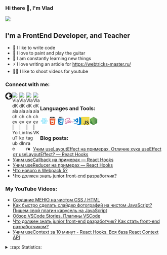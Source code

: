 ### Hi there 👋, I'm Vlad

![](https://komarev.com/ghpvc/?username=VladKalachev)

## I'm a FrontEnd Developer, and Teacher
- 💪 I like to write code
- 🎉 I love to paint and play the guitar
- 🥅 I am constantly learning new things
- ⚡ I love writing an article for https://webtricks-master.ru/
- 🤹🏽 I like to shoot videos for youtube 

### Connect with me:

[<img align="left" alt="webtricks-master.ru" width="22px" src="https://raw.githubusercontent.com/iconic/open-iconic/master/svg/globe.svg" />][website]
[<img align="left" alt="VladKalachev | YouTube" width="22px" src="https://cdn.jsdelivr.net/npm/simple-icons@v3/icons/youtube.svg" />][youtube]
[<img align="left" alt="VladKalachev | LinkedIn" width="22px" src="https://cdn.jsdelivr.net/npm/simple-icons@v3/icons/linkedin.svg" />][linkedin]
[<img align="left" alt="VladKalachev | Instagram" width="22px" src="https://cdn.jsdelivr.net/npm/simple-icons@v3/icons/instagram.svg" />][instagram]
[<img align="left" alt="VladKalachev | VK" width="22px" src="https://cdn.jsdelivr.net/npm/simple-icons@v3/icons/vk.svg" />][vk]

<br />

### Languages and Tools:

<img align="left" alt="React" width="26px" src="https://raw.githubusercontent.com/github/explore/80688e429a7d4ef2fca1e82350fe8e3517d3494d/topics/react/react.png" />
<img align="left" alt="HTML5" width="26px" src="https://raw.githubusercontent.com/github/explore/80688e429a7d4ef2fca1e82350fe8e3517d3494d/topics/html/html.png" />
<img align="left" alt="CSS3" width="26px" src="https://raw.githubusercontent.com/github/explore/80688e429a7d4ef2fca1e82350fe8e3517d3494d/topics/css/css.png" />
<img align="left" alt="Sass" width="26px" src="https://raw.githubusercontent.com/github/explore/80688e429a7d4ef2fca1e82350fe8e3517d3494d/topics/sass/sass.png" />
<img align="left" alt="Visual Studio Code" width="26px" src="https://raw.githubusercontent.com/github/explore/80688e429a7d4ef2fca1e82350fe8e3517d3494d/topics/visual-studio-code/visual-studio-code.png" />
<img align="left" alt="JavaScript" width="26px" src="https://raw.githubusercontent.com/github/explore/80688e429a7d4ef2fca1e82350fe8e3517d3494d/topics/javascript/javascript.png" />
<img align="left" alt="Node.js" width="26px" src="https://raw.githubusercontent.com/github/explore/80688e429a7d4ef2fca1e82350fe8e3517d3494d/topics/nodejs/nodejs.png" />


<br />
<br />

### Blog posts:
<!-- BLOG-POST-LIST:START -->
- [Учим useLayoutEffect на примерах. Отличие хука useEffect от useLayoutEffect? — React Hooks](https://webtricks-master.ru/react-hooks/uchim-uselayouteffect-na-primerah-otlichie-huka-useeffect-ot-uselayouteffect-react-hooks/)
- [Учим useCallback на примерах — React Hooks](https://webtricks-master.ru/react-hooks/uchim-usecallback-na-primerah-react-hooks/)
- [Учим useReducer на примерах — React Hooks](https://webtricks-master.ru/react-hooks/uchim-usereducer-na-primerah-react-hooks/)
- [Что нового в Webpack 5?](https://webtricks-master.ru/novosti-it/chto-novogo-v-webpack-5/)
- [Что должен знать junior front-end разработчик?](https://webtricks-master.ru/beginners/chto-dolzhen-znat-junior-frontend-razrabotchik/)
<!-- BLOG-POST-LIST:END -->

### My YouTube Videos:
<!-- YOUTUBE:START -->
- [Создание МЕНЮ на чистом CSS / HTML](https://www.youtube.com/watch?v=XPzmdkZzWgA)
- [Как быстро сделать слайдер фотографий на чистом JavaScript? Пишем свой плагин карусель на JavaScript](https://www.youtube.com/watch?v=mXRUmlmlxYA)
- [Обзор VSCode Stories. Плагины VSCode](https://www.youtube.com/watch?v=Z4gFs6kiKJY)
- [Что должен знать junior front-end разработчик? Как стать front-end разработчиком?](https://www.youtube.com/watch?v=HgamTABSL04)
- [Учим useContext за 10 минут - React Hooks. Вся база React Context API](https://www.youtube.com/watch?v=8Lt2HUhGKiU)
<!-- YOUTUBE:END -->

<details>
  <summary>:zap: Statistics:</summary>
   <img align="left" alt="codeSTACKr's GitHub Stats" src="https://github-readme-stats.vercel.app/api/top-langs/?username=VladKalachev&langs_count=8&layout=compact" />
    <br />
    <img align="left" alt="codeSTACKr's GitHub Stats" src="https://github-readme-stats.vercel.app/api?username=VladKalachev&show_icons=true" />
</details>

[website]: https://webtricks-master.ru/
[youtube]: https://www.youtube.com/channel/UCkvd2R7fmbs1watlJ6wur_w
[linkedin]: https://www.linkedin.com/in/vlad-kalachev-ab87b312a/
[instagram]: https://www.instagram.com/corvaxv/
[vk]: https://vk.com/vladislavkalachov
